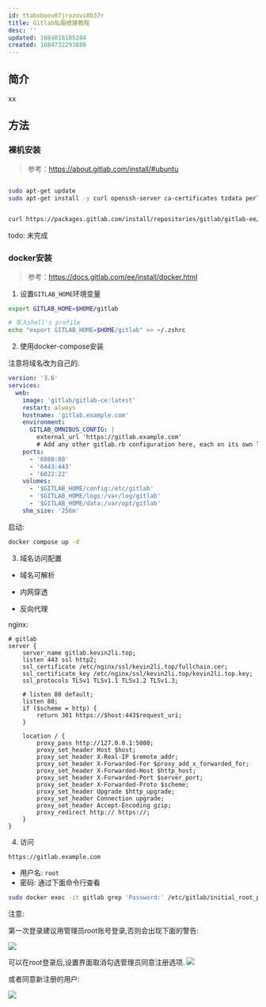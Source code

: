 ```yaml
---
id: ttabxboou07jrozovi8b37r
title: Gitlab私服搭建教程
desc: ''
updated: 1684818185284
created: 1684732293880
---
```


## 简介
xx

## 方法
### 裸机安装
> 参考：https://about.gitlab.com/install/#ubuntu

``` bash 

sudo apt-get update
sudo apt-get install -y curl openssh-server ca-certificates tzdata perl


curl https://packages.gitlab.com/install/repositories/gitlab/gitlab-ee/script.deb.sh | sudo bash

```
todo: 未完成

### docker安装
> 参考：https://docs.gitlab.com/ee/install/docker.html

1. 设置`GITLAB_HOME`环境变量
``` bash 
export GITLAB_HOME=$HOME/gitlab

# 写入shell's profile
echo "export GITLAB_HOME=$HOME/gitlab" >> ~/.zshrc
```
2. 使用docker-compose安装

注意将域名改为自己的.
``` yaml 
version: '3.6'
services:
  web:
    image: 'gitlab/gitlab-ce:latest'
    restart: always
    hostname: 'gitlab.example.com'
    environment:
      GITLAB_OMNIBUS_CONFIG: |
        external_url 'https://gitlab.example.com'
        # Add any other gitlab.rb configuration here, each on its own line
    ports:
      - '6080:80'
      - '6443:443'
      - '6022:22'
    volumes:
      - '$GITLAB_HOME/config:/etc/gitlab'
      - '$GITLAB_HOME/logs:/var/log/gitlab'
      - '$GITLAB_HOME/data:/var/opt/gitlab'
    shm_size: '256m'
```

启动:
``` bash 
docker compose up -d
```
3. 域名访问配置
- 域名可解析

- 内网穿透

- 反向代理

nginx:

``` nginx
# gitlab
server {
    server_name gitlab.kevin2li.top;
    listen 443 ssl http2;
    ssl_certificate /etc/nginx/ssl/kevin2li.top/fullchain.cer;
    ssl_certificate_key /etc/nginx/ssl/kevin2li.top/kevin2li.top.key;
    ssl_protocols TLSv1 TLSv1.1 TLSv1.2 TLSv1.3;
    
    # listen 80 default;
    listen 80;
    if ($scheme = http) {
        return 301 https://$host:443$request_uri;
    }

    location / {
        proxy_pass http://127.0.0.1:5080;
        proxy_set_header Host $host;
        proxy_set_header X-Real-IP $remote_addr;
        proxy_set_header X-Forwarded-For $proxy_add_x_forwarded_for;
        proxy_set_header X-Forwarded-Host $http_host;
        proxy_set_header X-Forwarded-Port $server_port;
        proxy_set_header X-Forwarded-Proto $scheme;
        proxy_set_header Upgrade $http_upgrade;
        proxy_set_header Connection upgrade;
        proxy_set_header Accept-Encoding gzip;
        proxy_redirect http:// https://;
    }
} 

```
4. 访问  

`https://gitlab.example.com`

- 用户名: `root`
- 密码: 通过下面命令行查看
``` bash 
sudo docker exec -it gitlab grep 'Password:' /etc/gitlab/initial_root_password
```

注意:

第一次登录建议用管理员root账号登录,否则会出现下面的警告:

![](https://minio.kevin2li.top/image-bed/blog/20230522224543.png)

可以在root登录后,设置界面取消勾选管理员同意注册选项.
![](https://minio.kevin2li.top/image-bed/blog/20230522224819.png)

或者同意新注册的用户:

![](https://minio.kevin2li.top/image-bed/blog/20230523102457.png)
